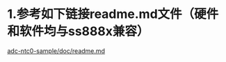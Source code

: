 # 1.参考如下链接readme.md文件（硬件和软件均与ss888x兼容）

[adc-ntc0-sample/doc/readme.md](../../../ss881x/adc-ntc-sample/doc/readme.md)

